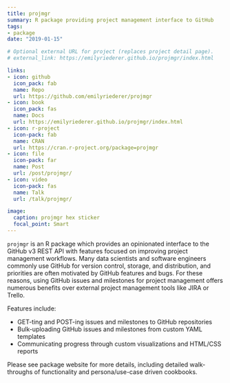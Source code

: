 ```yaml
---
title: projmgr
summary: R package providing project management interface to GitHub
tags:
- package
date: "2019-01-15"

# Optional external URL for project (replaces project detail page).
# external_link: https://emilyriederer.github.io/projmgr/index.html

links:
- icon: github
  icon_pack: fab
  name: Repo
  url: https://github.com/emilyriederer/projmgr
- icon: book
  icon_pack: fas
  name: Docs
  url: https://emilyriederer.github.io/projmgr/index.html
- icon: r-project
  icon-pack: fab
  name: CRAN
  url: https://cran.r-project.org/package=projmgr
- icon: file
  icon-pack: far
  name: Post
  url: /post/projmgr/
- icon: video
  icon-pack: fas
  name: Talk
  url: /talk/projmgr/

image:
  caption: projmgr hex sticker
  focal_point: Smart
---
```


`projmgr` is an R package which provides an opinionated interface to the GitHub v3 REST API with features focused on improving project management workflows. Many data scientists and software engineers commonly use GitHub for version control, storage, and distribution, and priorities are often motivated by GitHub features and bugs. For these reasons, using GitHub issues and milestones for project management offers numerous benefits over external project management tools like JIRA or Trello.

Features include:

- GET-ting and POST-ing issues and milestones to GitHub repositories
- Bulk-uploading GitHub issues and milestones from custom YAML templates
- Communicating progress through custom visualizations and HTML/CSS reports

Please see package website for more details, including detailed walk-throughs of functionality and persona/use-case driven cookbooks.  
